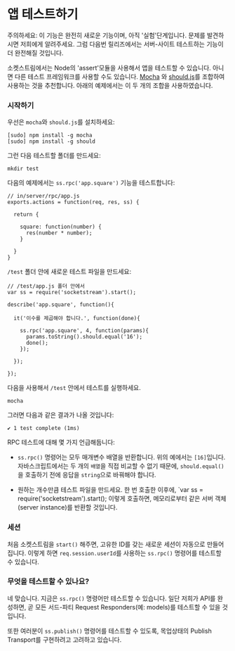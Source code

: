 <!--# Testing your app-->
# 앱 테스트하기

<!--Note: This feature is brand new and still in the 'experimental' stage. Please help us by reporting any problems so we can perfect server-side testing in future releases.-->

주의하세요: 이 기능은 완전히 새로운 기능이며, 아직 '실험'단계입니다. 문제를 발견하시면 저희에게 알려주세요. 그럼 다음번 릴리즈에서는 서버-사이트 테스트하는 기능이 더 완전해질 것입니다.

<!--SocketStream allows you to test your app using Node's `assert` module, or any test framework of your choice. We recommend using [Mocha](http://visionmedia.github.com/mocha) with [should.js](https://github.com/visionmedia/should.js). This is the combination used in the example below.-->
소켓스트림에서는 Node의 'assert'모듈을 사용해서 앱을 테스트할 수 있습니다. 아니면 다른 테스트 프레임워크를 사용할 수도 있습니다. [ Mocha](http://visionmedia.github.com/mocha) 와 [should.js](https://github.com/visionmedia/should.js)를 조합하여 사용하는 것을 추천합니다.  아래의 예제에서는 이 두 개의 조합을 사용하였습니다.

<!--### Getting Started-->
### 시작하기

<!--First install `mocha` and `should.js`:-->
우선은 `mocha`와 `should.js`를 설치하세요:

    [sudo] npm install -g mocha
    [sudo] npm install -g should

<!--Create a directory for your tests:-->
그런 다음 테스트할 폴더를 만드세요:

    mkdir test

<!--For this example we're going to test the `ss.rpc('app.square')` function shown below:-->
다음의 예제에서는 `ss.rpc('app.square')` 기능을 테스트합니다: 

<!--```javascript
// in/server/rpc/app.js
exports.actions = function(req, res, ss) {

  return {

    square: function(number) {
      res(number * number);
    }

  }
}
```
-->

```자바스크립트
// in/server/rpc/app.js
exports.actions = function(req, res, ss) {

  return {

    square: function(number) {
      res(number * number);
    }

  }
}
```

<!--Create a new test file in the `/test` directory:-->
`/test` 폴더 안에 새로운 테스트 파일을 만드세요:

<!--
```javascript
// in /test/app.js
var ss = require('socketstream').start();

describe('app.square', function(){

  it('should square a number', function(done){
    
    ss.rpc('app.square', 4, function(params){
      params.toString().should.equal('16');
      done();
    });

  });

});
```
-->
```자바스크립트
// /test/app.js 폴더 안에서
var ss = require('socketstream').start();

describe('app.square', function(){

  it('이수를 제곱해야 합니다.', function(done){
    
    ss.rpc('app.square', 4, function(params){
      params.toString().should.equal('16');
      done();
    });

  });

});
```


<!--Run all your tests in `/test` with:-->
다음을 사용해서 `/test` 안에서 테스트를 실행하세요.

    mocha

<!--And you'll see the following output:-->
그러면 다음과 같은 결과가 나올 것입니다:

    ✔ 1 test complete (1ms)


<!--A few things to note about RPC tests:-->
RPC 테스트에 대해 몇 가지 언급해둡니다:

<!--* All `ss.rpc()` commands return an array of params (e.g. `[16]` in the example above). As two `array`s cannot be directly compared in Javascript, it is necessary to convert the response to a `string` before calling `should.equal()`-->
* `ss.rpc()` 명령어는 모두 매개변수 배열을 반환합니다. 위의 예에서는 `[16]`입니다. 자바스크립트에서는 두 개의 `배열`을 직접 비교할 수 없기 때문에, `should.equal()`을 호출하기 전에 응답을 `string`으로 바꿔해야 합니다.

<!--* Create as many test files as you like. Subsequent calls to `var ss = require('socketstream').start();` will return the same server instance from memory-->
* 원하는 개수만큼 테스트 파일을 만드세요. 한 번 호출한 이후에, `var ss = require('socketstream').start(); 이렇게 호출하면, 메모리로부터 같은 서버 객체(server instance)를 반환할 것입니다.

<!--### Sessions-->

### 세션

<!--A new Session (with a unique ID) is automatically created for you the first time you `start()` SocketStream. This allows you to test `ss.rpc()` commands which use `req.session.userId`.-->
처음 소켓스트림을 `start()` 해주면, 고유한 ID를 갖는 새로운 세션이 자동으로 만들어집니다. 이렇게 하면 `req.session.userId`를 사용하는 `ss.rpc()` 명령어를 테스트할 수 있습니다. 

<!--### What can I test?-->
### 무엇을 테스트할 수 있나요?

<!--Right now you can only test `ss.rpc()` commands. Once we finalize the API, you'll soon be able to test all third-party Request Responders (e.g. models) in a similar way.-->
네 맞습니다. 지금은 `ss.rpc()` 명령어만 테스트할 수 있습니다. 일단 저희가 API를 완성하면, 곧 모든 서드-파티 Request Responders(예: models)를 테스트할 수 있을 것입니다. 

<!--We are also considering implementing a mock Publish Transport, to allow you to test `ss.publish()` commands.-->
또한 여러분이 `ss.publish()` 명령어를 테스트할 수 있도록, 목업상태의 Publish Transport를 구현하려고 고려하고 있습니다. 

